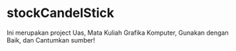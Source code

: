 # stockCandelStick

Ini merupakan project Uas, Mata Kuliah Grafika Komputer, Gunakan dengan Baik, dan Cantumkan sumber!

